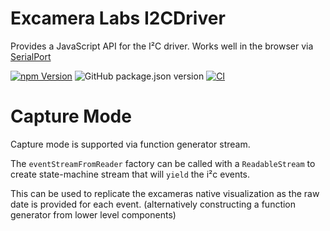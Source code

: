 # Excamera Labs I2CDriver

Provides a JavaScript API for the I²C driver. Works well in the browser via [SerialPort](https://developer.mozilla.org/en-US/docs/Web/API/SerialPort)

[![npm Version](http://img.shields.io/npm/v/@johntalton/excamera-i2cdriver.svg)](https://www.npmjs.com/package/@johntalton/excamera-i2cdriver)
![GitHub package.json version](https://img.shields.io/github/package-json/v/johntalton/excamera-i2cdriver)
[![CI](https://github.com/johntalton/excamera-i2cdriver/actions/workflows/CI.yml/badge.svg)](https://github.com/johntalton/excamera-i2cdriver/actions/workflows/CI.yml)


# Capture Mode

Capture mode is supported via function generator stream.

The `eventStreamFromReader` factory can be called with a `ReadableStream` to create state-machine stream that will `yield` the i²c events.

This can be used to replicate the excameras native visualization as the raw date is provided for each event. (alternatively constructing a function generator from lower level components)